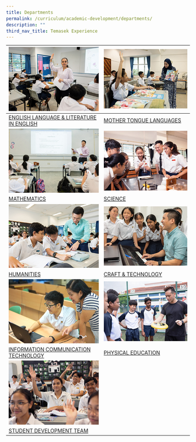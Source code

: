 ```yaml
---
title: Departments
permalink: /curriculum/academic-development/departments/
description: ""
third_nav_title: Temasek Experience
---
```

<table class="tg">
<thead>
  <tr>
    <th class="tg-0lax"><img style="width:500px" src="/images/english.jpg"></th>
    <th class="tg-0lax"><img style="width:500px" src="/images/mothertongue.jpg"></th>
  </tr>
</thead>
<tbody>
  <tr>
    <td class="tg-0lax"><a href="/individual-department/english-n-literature/">ENGLISH LANGUAGE &amp; LITERATURE IN ENGLISH</a>
		</td><td class="tg-0lax"><a href="/individual-department/mtl/">MOTHER TONGUE LANGUAGES</a>
  </td></tr>
  <tr>
    <td class="tg-0lax"><img style="width:500px" src="/images/maths.jpg"></td>
    <td class="tg-0lax"><img style="width:500px" src="/images/science.jpg"></td>
  </tr>
  <tr>
		<td class="tg-0lax"><a href="/individual-department/mathematics/">MATHEMATICS</a>
		</td><td class="tg-0lax"><a href="/individual-department/science/">SCIENCE</a>
  </td></tr>
  <tr>
    <td class="tg-0lax"><img style="width:500px" src="/images/humanities.jpg"></td>
    <td class="tg-0lax"><img style="width:500px" src="/images/crafttech.jpg"></td>
  </tr>
  <tr>
		<td class="tg-0lax"><a href="/individual-department/humanities/">HUMANITIES</a>
    </td><td class="tg-0lax"><a href="/individual-department/craft-n-technology/">CRAFT &amp; TECHNOLOGY</a>
  </td></tr>
  <tr>
    <td class="tg-0lax"><img style="width:500px" src="/images/informationcomm.jpg"></td>
    <td class="tg-0lax"><img style="width:500px" src="/images/pe.jpg"></td>
  </tr>
  <tr>
    <td class="tg-0lax"><a href="/individual-department/ict/">INFORMATION COMMUNICATION TECHNOLOGY</a>
    </td><td class="tg-0lax"><a href="/individual-department/physical-education/">PHYSICAL EDUCATION</a>
  </td></tr>
  <tr>
    <td class="tg-0lax"><img style="width:500px" src="/images/student.jpg"></td>
    <td class="tg-0lax"></td>
  </tr>
  <tr>
		<td class="tg-0lax"><a href="/curriculum/character-development/">STUDENT DEVELOPMENT TEAM</a></td><td class="tg-0lax"></td>
  </tr>
</tbody>
</table>